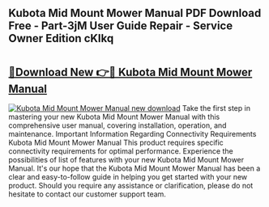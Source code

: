 ## Kubota Mid Mount Mower Manual PDF Download Free - Part-3jM User Guide Repair - Service Owner Edition cKIkq

# <h2><a href="http://bc91566.oget.top/?id=Kubota+Mid+Mount+Mower+Manual">🔗Download New 👉🔴 Kubota Mid Mount Mower Manual</a></h2>

[![Kubota Mid Mount Mower Manual new download](https://i.imgur.com/5g1atiW.png)](http://bc91566.oget.top/?id=Kubota+Mid+Mount+Mower+Manual)
Take the first step in mastering your new Kubota Mid Mount Mower Manual with this comprehensive user manual, covering installation, operation, and maintenance. Important Information Regarding Connectivity Requirements Kubota Mid Mount Mower Manual This product requires specific connectivity requirements for optimal performance. Experience the possibilities of list of features with your new Kubota Mid Mount Mower Manual. It's our hope that the Kubota Mid Mount Mower Manual has been a clear and easy-to-follow guide in helping you get started with your new product. Should you require any assistance or clarification, please do not hesitate to contact our customer support team.
